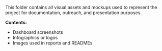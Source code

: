 This folder contains all visual assets and mockups used to represent the project for documentation, outreach, and presentation purposes.

**Contents:**
- Dashboard screenshots
- Infographics or logos
- Images used in reports and READMEs
